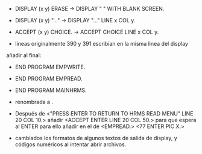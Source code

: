

- DISPLAY (x y) ERASE -> DISPLAY " " WITH BLANK SCREEN.
- DISPLAY (x y) "..." -> DISPLAY "..." LINE x COL y.
- ACCEPT (x y) CHOICE. -> ACCEPT CHOICE LINE x COL y.

- lineas originalmente 390 y 391 escribían en la misma linea del display

añadir al final:	
- END PROGRAM EMPWRITE.
- END PROGRAM EMPREAD.
- END PROGRAM MAINHRMS.

- <DIVISION EMP> renombrada a <EMPWRITE>.


- Después de <"PRESS ENTER TO RETURN TO HRMS READ MENU" LINE 20 COL 10.>
añadir <ACCEPT ENTER LINE 20 COL 50.> para que espera al ENTER para
ello añadir en el <WORKING-STORAGE SECTION.> de <EMPREAD.> <77 ENTER PIC X.>

- cambiados los formatos de algunos textos de salida de display, y códigos numéricos al intentar abrir archivos.





